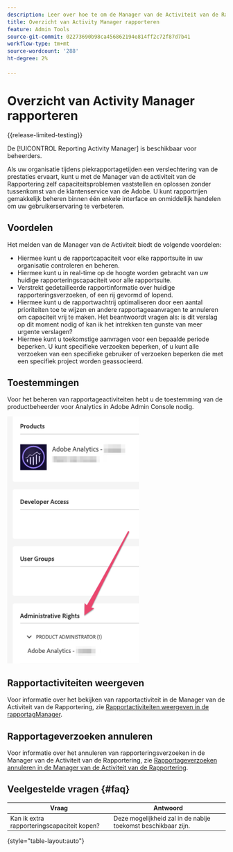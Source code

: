 ```yaml
---
description: Leer over hoe te om de Manager van de Activiteit van de Rapportering te gebruiken om capaciteitskwesties tijdens piekrapporteringstijden te diagnostiseren en te bevestigen.
title: Overzicht van Activity Manager rapporteren
feature: Admin Tools
source-git-commit: 02273690b98ca456862194e814ff2c72f87d7b41
workflow-type: tm+mt
source-wordcount: '288'
ht-degree: 2%

---
```


# Overzicht van Activity Manager rapporteren

{{release-limited-testing}}

De [!UICONTROL Reporting Activity Manager] is beschikbaar voor beheerders.

Als uw organisatie tijdens piekrapportagetijden een verslechtering van de prestaties ervaart, kunt u met de Manager van de activiteit van de Rapportering zelf capaciteitsproblemen vaststellen en oplossen zonder tussenkomst van de klantenservice van de Adobe. U kunt rapportrijen gemakkelijk beheren binnen één enkele interface en onmiddellijk handelen &#x200B; &#x200B; om uw gebruikerservaring te verbeteren.

## Voordelen

Het melden van de Manager van de Activiteit biedt de volgende voordelen:

* Hiermee kunt u de rapportcapaciteit voor elke rapportsuite in uw organisatie controleren en beheren.
* Hiermee kunt u in real-time op de hoogte worden gebracht van uw huidige rapporteringscapaciteit voor alle rapportsuite.
* Verstrekt gedetailleerde rapportinformatie over huidige rapporteringsverzoeken, of een rij gevormd of lopend.
* Hiermee kunt u de rapportwachtrij optimaliseren door een aantal prioriteiten toe te wijzen en andere rapportageaanvragen te annuleren om capaciteit vrij te maken. Het beantwoordt vragen als: is dit verslag op dit moment nodig of kan ik het intrekken ten gunste van meer urgente verslagen?
* Hiermee kunt u toekomstige aanvragen voor een bepaalde periode beperken. U kunt specifieke verzoeken beperken, of u kunt alle verzoeken van een specifieke gebruiker of verzoeken beperken die met een specifiek project worden geassocieerd.

## Toestemmingen

Voor het beheren van rapportageactiviteiten hebt u de toestemming van de productbeheerder voor Analytics in Adobe Admin Console nodig.

![machtiging](/help/admin/admin/assets/rep-mgr-permission.png)

## Rapportactiviteiten weergeven

Voor informatie over het bekijken van rapportactiviteit in de Manager van de Activiteit van de Rapportering, zie [Rapportactiviteiten weergeven in de rapportagManager](/help/admin/admin/reporting-activity-manager/reporting-activity.md).

## Rapportageverzoeken annuleren

Voor informatie over het annuleren van rapporteringsverzoeken in de Manager van de Activiteit van de Rapportering, zie [Rapportageverzoeken annuleren in de Manager van de Activiteit van de Rapportering](/help/admin/admin/reporting-activity-manager/reporting-activity-cancel-requests.md).

## Veelgestelde vragen {#faq}

| Vraag | Antwoord |
| --- | --- |
| Kan ik extra rapporteringscapaciteit kopen? | Deze mogelijkheid zal in de nabije toekomst beschikbaar zijn. |

{style="table-layout:auto"}
